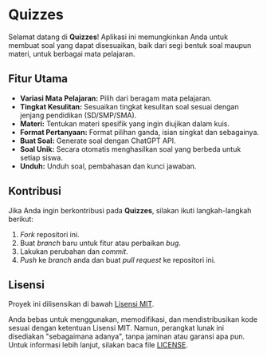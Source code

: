 # Quizzes

Selamat datang di **Quizzes**! Aplikasi ini memungkinkan Anda untuk membuat soal yang dapat disesuaikan, baik dari segi bentuk soal maupun materi, untuk berbagai mata pelajaran.

## Fitur Utama

- **Variasi Mata Pelajaran:** Pilih dari beragam mata pelajaran.
- **Tingkat Kesulitan:** Sesuaikan tingkat kesulitan soal sesuai dengan jenjang pendidikan (SD/SMP/SMA).
- **Materi:** Tentukan materi spesifik yang ingin diujikan dalam kuis.
- **Format Pertanyaan:** Format pilihan ganda, isian singkat dan sebagainya.
- **Buat Soal:** Generate soal dengan ChatGPT API.
- **Soal Unik:** Secara otomatis menghasilkan soal yang berbeda untuk setiap siswa.
- **Unduh:** Unduh soal, pembahasan dan kunci jawaban.

## Kontribusi

Jika Anda ingin berkontribusi pada **Quizzes**, silakan ikuti langkah-langkah berikut:

1. _Fork_ repositori ini.
2. Buat _branch_ baru untuk fitur atau perbaikan _bug_.
3. Lakukan perubahan dan _commit_.
4. _Push_ ke _branch_ anda dan buat _pull request_ ke repositori ini.

## Lisensi

Proyek ini dilisensikan di bawah [Lisensi MIT](LICENSE).

Anda bebas untuk menggunakan, memodifikasi, dan mendistribusikan kode sesuai dengan ketentuan Lisensi MIT. Namun, perangkat lunak ini disediakan "sebagaimana adanya", tanpa jaminan atau garansi apa pun. Untuk informasi lebih lanjut, silakan baca file [LICENSE](LICENSE).
